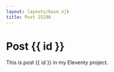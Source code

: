 ```yaml
---
layout: layouts/base.njk
title: Post 15290
---
```


# Post {{ id }}

This is post {{ id }} in my Eleventy project.
